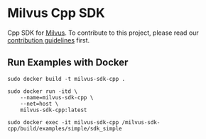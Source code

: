 # Milvus Cpp SDK

Cpp SDK for [Milvus](https://github.com/milvus-io/milvus). To contribute to this project, please read our [contribution guidelines](https://github.com/milvus-io/milvus/blob/master/CONTRIBUTING.md) first.


## Run Examples with Docker

```
sudo docker build -t milvus-sdk-cpp .

sudo docker run -itd \
    --name=milvus-sdk-cpp \
    --net=host \
    milvus-sdk-cpp:latest

sudo docker exec -it milvus-sdk-cpp /milvus-sdk-cpp/build/examples/simple/sdk_simple
```